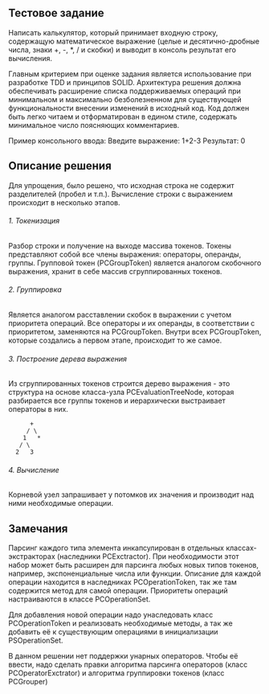 ## Тестовое задание

Написать калькулятор, который принимает входную строку, содержащую математическое выражение (целые и десятично-дробные числа, знаки +, -, *, / и скобки) и выводит в консоль результат его вычисления.

Главным критерием при оценке задания является использование при разработке TDD и принципов SOLID. Архитектура решения должна обеспечивать расширение списка поддерживаемых операций при минимальном и максимально безболезненном для существующей функциональности внесении изменений в исходный код. Код должен быть легко читаем и отформатирован в едином стиле, содержать минимальное число поясняющих комментариев.

Пример консольного ввода:
Введите выражение: 1+2-3
Результат: 0

## Описание решения

Для упрощения, было решено, что исходная строка не содержит разделителей (пробел и т.п.). Вычисление строки с выражением происходит в несколько этапов.

###### 1. Токенизация

Разбор строки и получение на выходе массива токенов. Токены представляют собой все члены выражения: операторы, операнды, группы. Групповой токен (PCGroupToken) является аналогом скобочного выражения, хранит в себе массив сгруппированных токенов. 


###### 2. Группировка

Является аналогом расставлении скобок в выражении с учетом приоритета операций. Все операторы и их операнды, в соответствии с приоритетом, заменяются на PCGroupToken. Внутри всех PCGroupToken, которые создались а первом этапе, происходит то же самое.

###### 3. Построение дерева выражения

Из сгруппированных токенов строится дерево выражения - это структура на основе класса-узла PCEvaluationTreeNode, которая разбирается все группы токенов и иерархически выстраивает операторы в них.

          +    
         / \  
        1   *
       / \  
      2   3

###### 4. Вычисление

Корневой узел запрашивает у потомков их значения и производит над ними необходимые операции.

## Замечания

Парсинг каждого типа элемента инкапсулирован в отдельных классах-экстракторах (наследники PCExctractor). При необходимости этот набор может быть расширен для парсинга любых новых типов токенов, например, экспоненциальные числа или функции.
Описание для каждой операции находится в наследниках PCOperationToken, так же там содержится метод для самой операции.
Приоритеты операций настраиваются в классе PCOperationSet.

Для добавления новой операции надо унаследовать класс PCOperationToken и реализовать необходимые методы, а так же добавить её к существующим операциями в инициализации PSOperationSet.

В данном решении нет поддержки унарных операторов. Чтобы её ввести, надо сделать правки алгоритма парсинга операторов (класс PCOperatorExctrator) и алгоритма группировки токенов (класс PCGrouper)
